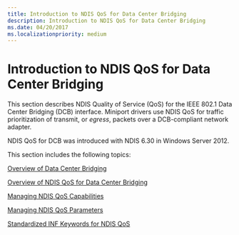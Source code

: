 ```yaml
---
title: Introduction to NDIS QoS for Data Center Bridging
description: Introduction to NDIS QoS for Data Center Bridging
ms.date: 04/20/2017
ms.localizationpriority: medium
---
```


# Introduction to NDIS QoS for Data Center Bridging


This section describes NDIS Quality of Service (QoS) for the IEEE 802.1 Data Center Bridging (DCB) interface. Miniport drivers use NDIS QoS for traffic prioritization of transmit, or *egress*, packets over a DCB-compliant network adapter.

NDIS QoS for DCB was introduced with NDIS 6.30 in Windows Server 2012.

This section includes the following topics:

[Overview of Data Center Bridging](overview-of-data-center-bridging.md)

[Overview of NDIS QoS for Data Center Bridging](ndis-qos-for-data-center-bridging.md)

[Managing NDIS QoS Capabilities](registering-ndis-qos-capabilities.md)

[Managing NDIS QoS Parameters](overview-of-ndis-qos-parameters.md)

[Standardized INF Keywords for NDIS QoS](standardized-inf-keywords-for-ndis-qos.md)

 

 





